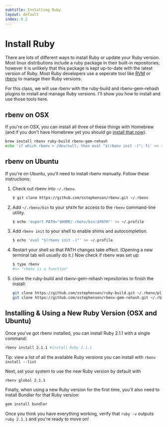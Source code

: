```yaml
---
subtitle: Installing Ruby
layout: default
index: 0.2
---
```


# Install Ruby
There are lots of different ways to install Ruby or update your Ruby version. Most linux distributions include a ruby package in their built-in repositories; however it is unlikely that this package is kept up-to-date with the latest version of Ruby. Most Ruby developers use a seperate tool like [RVM](https://rvm.io) or [rbenv](https://github.com/sstephenson/rbenv#how-rbenv-hooks-into-your-shell) to manage their Ruby versions.

For this class, we will use rbenv with the ruby-build and rbenv-gem-rehash plugins to install and manage Ruby versions. I'll show you how to install and use those tools here.

## rbenv on OSX
If you're on OSX, you can install all three of these things with Homebrew (and if you don't have Homebrew yet you should go [install that now](http://brew.sh)).

```bash
brew install rbenv ruby-build rbenv-gem-rehash
echo 'if which rbenv > /dev/null; then eval "$(rbenv init -)"; fi' >> ~/.bash_profile
```

## rbenv on Ubuntu
If you're on Ubuntu, you'll need to install rbenv manually. Follow these instructions:

1. Check out rbenv into `~/.rbenv`.

	``` sh
	$ git clone https://github.com/sstephenson/rbenv.git ~/.rbenv
	```

2. Add `~/.rbenv/bin` to your `$PATH` for access to the `rbenv`
   command-line utility.

	``` sh
	$ echo 'export PATH="$HOME/.rbenv/bin:$PATH"' >> ~/.profile
	```

3. Add `rbenv init` to your shell to enable shims and autocompletion.

	``` sh
	$ echo 'eval "$(rbenv init -)"' >> ~/.profile
	```

4. Restart your shell so that PATH changes take effect. (Opening a new
   terminal tab will usually do it.) Now check if rbenv was set up:

	``` sh
	$ type rbenv
	#=> "rbenv is a function"
	```

5. clone the ruby-build and rbenv-gem-rehash repositories to finish the install:

	```bash
	git clone https://github.com/sstephenson/ruby-build.git ~/.rbenv/plugins/ruby-build
	git clone https://github.com/sstephenson/rbenv-gem-rehash.git ~/.rbenv/plugins/rbenv-gem-rehash
	```

## Installing & Using a New Ruby Version (OSX and Ubuntu)
Once you've got rbenv installed, you can install Ruby 2.1.1 with a single command:

```bash
rbenv install 2.1.1 #install Ruby 2.1.1
```

<div class="alert alert-warning">Tip: view a list of all the available Ruby versions you can install with <code>rbenv install --list</code></div>

Next, set your system to use the new Ruby version by default with

```bash
rbenv global 2.1.1
```

Finally, when using a new Ruby version for the first time, you'll also need to install Bundler for that Ruby version:

```bash
gem install bundler
```

Once you think you have everything working, verify that `ruby -v` outputs `ruby 2.1.1` and you're ready to move on!
